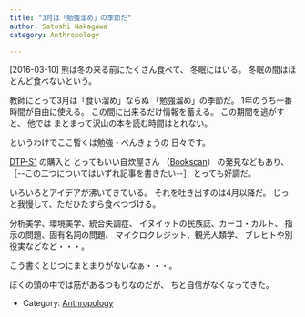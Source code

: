 ```yaml
---
title: "3月は「勉強溜め」の季節だ"
author: Satoshi Nakagawa
category: Anthropology

---
```


[2016-03-10]  熊は冬の来る前にたくさん食べて、
冬眠にはいる。
冬眠の間はほとんど食べないという。

 教師にとって3月は「食い溜め」ならぬ
「勉強溜め」の季節だ。
1年のうち一番時間が自由に使える。
この間に出来るだけ情報を蓄える。
この期間を逃がすと、
他では
まとまって沢山の本を読む時間はとれない。

 というわけでここ暫くは勉強・べんきょうの
日々です。

[DTP-S1](http://bunjin6.hus.osaka-u.ac.jp/~satoshi/private/diary/2016-01-12-1.html)
の購入と
とってもいい自炊屋さん
（[Bookscan](https://www.bookscan.co.jp)）
の発見などもあり、
［--この二つについてはいずれ記事を書きたい--］
とっても好調だ。

 いろいろとアイデアが沸いてきている。
それを吐き出すのは4月以降だ。
じっと我慢して、ただひたすら食べつづける。

 分析美学、環境美学、統合失調症、
イヌイットの民族誌、カーゴ・カルト、
指示の問題、固有名詞の問題、
マイクロクレジット、観光人類学、
ブレヒトや別役実などなど・・・。

 こう書くとじつにまとまりがないなぁ・・・。

 ぼくの頭の中では筋があるつもりなのだが、
ちと自信がなくなってきた。

- Category: [Anthropology](/categories.html#Anthropology)


